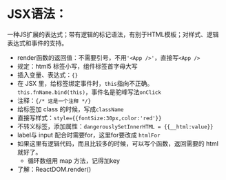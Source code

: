 # JSX语法：

一种JS扩展的表达式；带有逻辑的标记语法，有别于HTML模板；对样式、逻辑表达式和事件的支持。

- render函数的返回值：不需要引号，不用`'<App />'`，直接写`<App />`
- 规定：html5 标签小写，组件标签首字母大写
- 插入变量、表达式：`{}`
- 在 JSX 里，给标签绑定事件时，`this`指向不正确。`this.fnName.bind(this)`，事件名是驼峰写法`onClick`
- 注释：`{/* 这是一个注释 */}`
- 给标签加 class 的时候，写成`className`
- 直接写样式：`style={{fontSize:30px,color:'red'}}`
- 不转义标签，添加属性：`dangerouslySetInnerHTML = {{__html:value}}`
- label与 input 配合时需要for，这里for要改成 `htmlFor`
- 如果这里有逻辑代码，而且比较多的时候，可以写个函数，返回需要的 html 就好了。
  - 循环数组用 map 方法，记得加key
- 了解：ReactDOM.render()